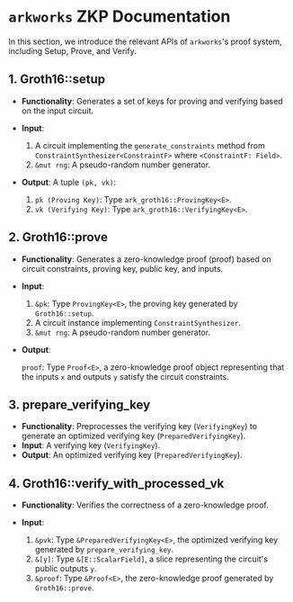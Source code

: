 # `arkworks` ZKP Documentation
In this section, we introduce the relevant APIs of `arkworks`'s proof system, including Setup, Prove, and Verify.

## 1. Groth16::setup
- **Functionality**: Generates a set of keys for proving and verifying based on the input circuit.
- **Input**:

  1. A circuit implementing the `generate_constraints` method from `ConstraintSynthesizer<ConstraintF>` where `<ConstraintF: Field>`.
  2. `&mut rng`: A pseudo-random number generator.
- **Output**: A tuple `(pk, vk)`:
  1. `pk (Proving Key)`: Type `ark_groth16::ProvingKey<E>`.
  2. `vk (Verifying Key)`: Type `ark_groth16::VerifyingKey<E>`.

## 2. Groth16::prove
- **Functionality**: Generates a zero-knowledge proof (proof) based on circuit constraints, proving key, public key, and inputs.
- **Input**:

  1. `&pk`: Type `ProvingKey<E>`, the proving key generated by `Groth16::setup`.
  2. A circuit instance implementing `ConstraintSynthesizer`.
  3. `&mut rng`: A pseudo-random number generator.
- **Output**:  

  `proof`: Type `Proof<E>`, a zero-knowledge proof object representing that the inputs `x` and outputs `y` satisfy the circuit constraints.

## 3. prepare_verifying_key
- **Functionality**: Preprocesses the verifying key (`VerifyingKey`) to generate an optimized verifying key (`PreparedVerifyingKey`).
- **Input**: A verifying key (`VerifyingKey`).
- **Output**: An optimized verifying key (`PreparedVerifyingKey`).

## 4. Groth16::verify_with_processed_vk
- **Functionality**: Verifies the correctness of a zero-knowledge proof.
- **Input**:

  1. `&pvk`: Type `&PreparedVerifyingKey<E>`, the optimized verifying key generated by `prepare_verifying_key`.
  2. `&[y]`: Type `&[E::ScalarField]`, a slice representing the circuit's public outputs `y`.
  3. `&proof`: Type `&Proof<E>`, the zero-knowledge proof generated by `Groth16::prove`.